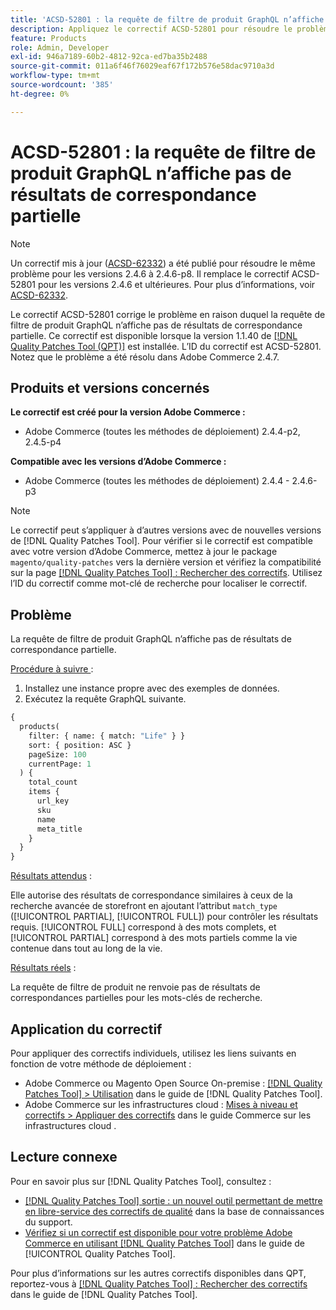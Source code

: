 ```yaml
---
title: 'ACSD-52801 : la requête de filtre de produit GraphQL n’affiche pas de résultats de correspondance partielle'
description: Appliquez le correctif ACSD-52801 pour résoudre le problème d’Adobe Commerce en raison duquel la requête de filtrage de produit GraphQL n’affichait pas de résultats de correspondance partielle.
feature: Products
role: Admin, Developer
exl-id: 946a7189-60b2-4812-92ca-ed7ba35b2488
source-git-commit: 011a6f46f76029eaf67f172b576e58dac9710a3d
workflow-type: tm+mt
source-wordcount: '385'
ht-degree: 0%

---
```


# ACSD-52801 : la requête de filtre de produit GraphQL n’affiche pas de résultats de correspondance partielle

>[!NOTE]
>
>Un correctif mis à jour ([ACSD-62332](/help/tools/quality-patches-tool/patches-available-in-qpt/v1-1-55/acsd-62332-product-listing-graphql-query-limit-plus-live-search-current-page.md)) a été publié pour résoudre le même problème pour les versions 2.4.6 à 2.4.6-p8. Il remplace le correctif ACSD-52801 pour les versions 2.4.6 et ultérieures. Pour plus d’informations, voir [ACSD-62332](/help/tools/quality-patches-tool/patches-available-in-qpt/v1-1-55/acsd-62332-product-listing-graphql-query-limit-plus-live-search-current-page.md).

Le correctif ACSD-52801 corrige le problème en raison duquel la requête de filtre de produit GraphQL n’affiche pas de résultats de correspondance partielle. Ce correctif est disponible lorsque la version 1.1.40 de [[!DNL Quality Patches Tool (QPT)]](https://experienceleague.adobe.com/fr/docs/commerce-operations/tools/quality-patches-tool/quality-patches-tool-to-self-serve-quality-patches) est installée. L’ID du correctif est ACSD-52801. Notez que le problème a été résolu dans Adobe Commerce 2.4.7.

## Produits et versions concernés

**Le correctif est créé pour la version Adobe Commerce :**

* Adobe Commerce (toutes les méthodes de déploiement) 2.4.4-p2, 2.4.5-p4

**Compatible avec les versions d’Adobe Commerce :**

* Adobe Commerce (toutes les méthodes de déploiement) 2.4.4 - 2.4.6-p3

>[!NOTE]
>
>Le correctif peut s’appliquer à d’autres versions avec de nouvelles versions de [!DNL Quality Patches Tool]. Pour vérifier si le correctif est compatible avec votre version d’Adobe Commerce, mettez à jour le package `magento/quality-patches` vers la dernière version et vérifiez la compatibilité sur la page [[!DNL Quality Patches Tool] : Rechercher des correctifs](https://experienceleague.adobe.com/tools/commerce-quality-patches/index.html?lang=fr). Utilisez l’ID du correctif comme mot-clé de recherche pour localiser le correctif.

## Problème

La requête de filtre de produit GraphQL n’affiche pas de résultats de correspondance partielle.

<u>Procédure à suivre </u> :

1. Installez une instance propre avec des exemples de données.
1. Exécutez la requête GraphQL suivante.

```GraphQL
{
  products(
    filter: { name: { match: "Life" } }
    sort: { position: ASC }
    pageSize: 100
    currentPage: 1
  ) {
    total_count
    items {
      url_key
      sku
      name
      meta_title
    }
  }
}
```

<u>Résultats attendus</u> :

Elle autorise des résultats de correspondance similaires à ceux de la recherche avancée de storefront en ajoutant l’attribut `match_type` ([!UICONTROL PARTIAL], [!UICONTROL FULL]) pour contrôler les résultats requis. [!UICONTROL FULL] correspond à des mots complets, et [!UICONTROL PARTIAL] correspond à des mots partiels comme la vie contenue dans tout au long de la vie.

<u>Résultats réels</u> :

La requête de filtre de produit ne renvoie pas de résultats de correspondances partielles pour les mots-clés de recherche.

## Application du correctif

Pour appliquer des correctifs individuels, utilisez les liens suivants en fonction de votre méthode de déploiement :

* Adobe Commerce ou Magento Open Source On-premise : [[!DNL Quality Patches Tool] > Utilisation](/help/tools/quality-patches-tool/usage.md) dans le guide de [!DNL Quality Patches Tool].
* Adobe Commerce sur les infrastructures cloud : [Mises à niveau et correctifs > Appliquer des correctifs](https://experienceleague.adobe.com/docs/commerce-cloud-service/user-guide/develop/upgrade/apply-patches.html?lang=fr) dans le guide Commerce sur les infrastructures cloud .

## Lecture connexe

Pour en savoir plus sur [!DNL Quality Patches Tool], consultez :

* [[!DNL Quality Patches Tool] sortie : un nouvel outil permettant de mettre en libre-service des correctifs de qualité](https://experienceleague.adobe.com/fr/docs/commerce-operations/tools/quality-patches-tool/quality-patches-tool-to-self-serve-quality-patches) dans la base de connaissances du support.
* [Vérifiez si un correctif est disponible pour votre problème Adobe Commerce en utilisant [!DNL Quality Patches Tool]](/help/tools/quality-patches-tool/patches-available-in-qpt/check-patch-for-magento-issue-with-magento-quality-patches.md) dans le guide de [!UICONTROL Quality Patches Tool].


Pour plus d’informations sur les autres correctifs disponibles dans QPT, reportez-vous à [[!DNL Quality Patches Tool] : Rechercher des correctifs](https://experienceleague.adobe.com/tools/commerce-quality-patches/index.html?lang=fr) dans le guide de [!DNL Quality Patches Tool].
